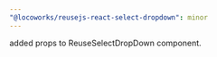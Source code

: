 ```yaml
---
"@locoworks/reusejs-react-select-dropdown": minor
---
```


added props to ReuseSelectDropDown component.
